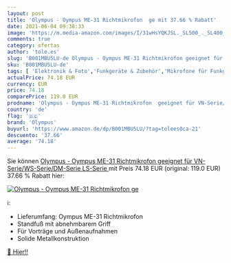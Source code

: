 ```yaml
---
layout: post
title: 'Olympus - Oympus ME-31 Richtmikrofon  ge mit 37.66 % Rabatt'
date: 2021-06-04 09:38:33
image: 'https://m.media-amazon.com/images/I/31wHsYQKJSL._SL500_._SL400_.jpg'
comments: true
category: ofertas
author: 'tole.es'
slug: 'B001MBU5LU-de Olympus - Oympus ME-31 Richtmikrofon geeignet für VN-...'
sku: 'B001MBU5LU-de'
tags: [ 'Elektronik & Foto','Funkgeräte & Zubehör','Mikrofone für Funkgeräte','Zubehör für Funkgeräte','olympus', ]
actualPrice: 74.18 EUR
currency: EUR
price: 74.18
comparePrice: 119.0 EUR
prodname: 'Olympus - Oympus ME-31 Richtmikrofon  geeignet für VN-Serie/WS-Serie/DM-Serie  LS-Serie '
country: 'de'
flag: '🇩🇪'
brand: 'Olympus'
buyurl: 'https://www.amazon.de/dp/B001MBU5LU/?tag=tolees0ca-21'
descuento: '37.66'
average: '74.18'
---
```


Sie können [Olympus - Oympus ME-31 Richtmikrofon  geeignet für VN-Serie/WS-Serie/DM-Serie  LS-Serie ](https://www.amazon.de/dp/B001MBU5LU/?tag=tolees0ca-21) mit Preis 74.18 EUR (original: 119.0 EUR) 37.66 % Rabatt hier:

[![Olympus - Oympus ME-31 Richtmikrofon  ge](https://m.media-amazon.com/images/I/31wHsYQKJSL._SL500_._SL400_.jpg)](https://www.amazon.de/dp/B001MBU5LU/?tag=tolees0ca-21)

ℹ️:

- Lieferumfang: Oympus ME-31 Richtmikrofon
- Standfuß mit abnehmbarem Griff
- Für Vorträge und Außenaufnahmen
- Solide Metallkonstruktion

[🛒 Hier!!](https://www.amazon.de/dp/B001MBU5LU/?tag=tolees0ca-21)
